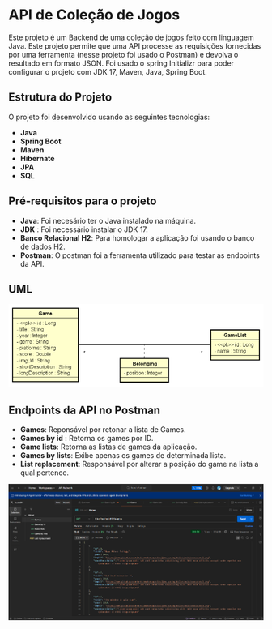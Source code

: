 # API de Coleção de Jogos

Este projeto é um Backend de uma coleção de jogos feito com linguagem Java. Este projeto permite que uma API processe as requisições fornecidas por uma ferramenta (nesse projeto foi usado o Postman) e devolva o resultado em formato JSON.
Foi usado o spring Initializr para poder configurar o projeto com JDK 17, Maven, Java, Spring Boot.

## Estrutura do Projeto

O projeto foi desenvolvido usando as seguintes tecnologias:

- **Java**
- **Spring Boot**
- **Maven**
- **Hibernate**
- **JPA**
- **SQL**

## Pré-requisitos para o projeto 

- **Java**: Foi necesário ter o Java instalado na máquina.
- **JDK** : Foi necessário instalar o JDK 17.
- **Banco Relacional H2**: Para homologar a aplicação foi usando o banco de dados H2.
- **Postman**:  O postman foi a ferramenta utilizado para testar as endpoints da API.
  

## UML

![UML](https://raw.githubusercontent.com/Lisboa-753/dslist/refs/heads/main/UML.png)

## Endpoints da API no Postman

- **Games**: Reponsável por retonar a lista de Games.
- **Games by id** : Retorna os games por ID.
- **Game lists**: Retorna as listas de games da aplicação.
- **Games by lists**: Exibe apenas os games de determinada lista.
- **List replacement**: Responsável por alterar a posição do game na lista a qual pertence.

![ENDPOINT](https://raw.githubusercontent.com/Lisboa-753/dslist/refs/heads/main/EndPoint.png)



